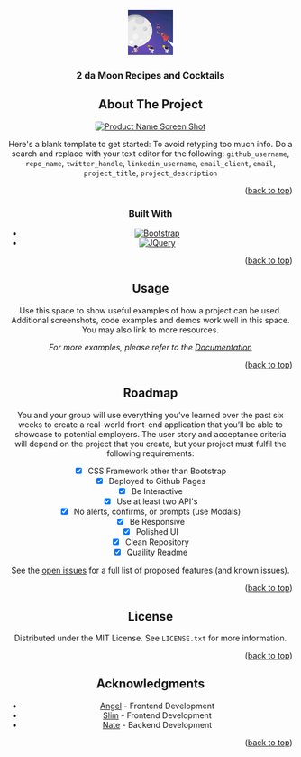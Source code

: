 <div id="top"></div>

<!-- PROJECT LOGO -->
<br />
<div align="center">
  <a href="https://github.com/github_username/repo_name">
    <img src="/assets/img/screenshot.png" alt="Logo" width="80" height="80">
  </a>

<h3 align="center">2 da Moon Recipes and Cocktails</h3>

<!-- ABOUT THE PROJECT -->
## About The Project

[![Product Name Screen Shot][product-screenshot]](/assets/img/screenshot.png)

Here's a blank template to get started: To avoid retyping too much info. Do a search and replace with your text editor for the following: `github_username`, `repo_name`, `twitter_handle`, `linkedin_username`, `email_client`, `email`, `project_title`, `project_description`

<p align="right">(<a href="#top">back to top</a>)</p>



### Built With

* [![Bootstrap][Bootstrap.com]][Bootstrap-url]
* [![JQuery][JQuery.com]][JQuery-url]

<p align="right">(<a href="#top">back to top</a>)</p>


<!-- USAGE EXAMPLES -->
## Usage

Use this space to show useful examples of how a project can be used. Additional screenshots, code examples and demos work well in this space. You may also link to more resources.

_For more examples, please refer to the [Documentation](https://example.com)_

<p align="right">(<a href="#top">back to top</a>)</p>



<!-- ROADMAP -->
## Roadmap

You and your group will use everything you’ve learned over the past six weeks to create a real-world front-end application that you’ll be able to showcase to potential employers. The user story and acceptance criteria will depend on the project that you create, but your project must fulfil the following requirements:

- [x] CSS Framework other than Bootstrap
- [x] Deployed to Github Pages
- [x] Be Interactive
- [x] Use at least two API's
- [x] No alerts, confirms, or prompts (use Modals)
- [x] Be Responsive
- [x] Polished UI
- [x] Clean Repository
- [x] Quaility Readme

See the [open issues](https://github.com/github_username/repo_name/issues) for a full list of proposed features (and known issues).

<p align="right">(<a href="#top">back to top</a>)</p>

<!-- LICENSE -->
## License

Distributed under the MIT License. See `LICENSE.txt` for more information.

<p align="right">(<a href="#top">back to top</a>)</p>

<!-- ACKNOWLEDGMENTS -->
## Acknowledgments

* [Angel](https://github.com/angeltried) - Frontend Development
* [Slim](https://github.com/chris23rocha) - Frontend Development
* [Nate](https://github.com/natenaranjo) - Backend Development


<p align="right">(<a href="#top">back to top</a>)</p>



<!-- MARKDOWN LINKS & IMAGES -->
<!-- https://www.markdownguide.org/basic-syntax/#reference-style-links -->
[contributors-shield]: https://img.shields.io/github/contributors/github_username/repo_name.svg?style=for-the-badge
[contributors-url]: https://github.com/hudiyev/Group5-Project-1/graphs/contributors
[forks-shield]: https://img.shields.io/github/forks/github_username/repo_name.svg?style=for-the-badge
[forks-url]: https://github.com/hudiyev/Group5-Project-1/network/members
[stars-shield]: https://img.shields.io/github/stars/github_username/repo_name.svg?style=for-the-badge
[stars-url]: https://github.com/hudiyev/Group5-Project-1/stargazers
[issues-shield]: https://img.shields.io/github/issues/github_username/repo_name.svg?style=for-the-badge
[issues-url]: https://github.com/hudiyev/Group5-Project-1/issues
[license-shield]: https://img.shields.io/github/license/github_username/repo_name.svg?style=for-the-badge
[license-url]: https://github.com/hudiyev/Group5-Project-1/blob/main/License.txt
[linkedin-shield]: https://img.shields.io/badge/-LinkedIn-black.svg?style=for-the-badge&logo=linkedin&colorB=555
[linkedin-url]: https://linkedin.com/in/linkedin_username
[product-screenshot]: images/screenshot.png

[Bootstrap.com]: https://img.shields.io/badge/Bootstrap-563D7C?style=for-the-badge&logo=bootstrap&logoColor=white
[Bootstrap-url]: https://getbootstrap.com
[JQuery.com]: https://img.shields.io/badge/jQuery-0769AD?style=for-the-badge&logo=jquery&logoColor=white
[JQuery-url]: https://jquery.com 
